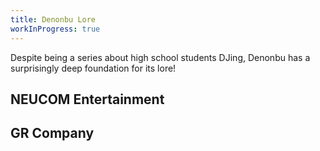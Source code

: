 ```yaml
---
title: Denonbu Lore
workInProgress: true
---
```

Despite being a series about high school students DJing, Denonbu has a surprisingly deep foundation for its lore!

## NEUCOM Entertainment

## GR Company